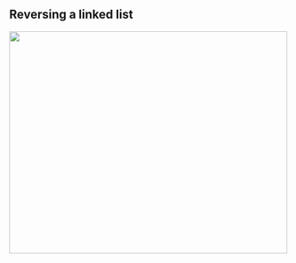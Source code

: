 ## Reversing a linked list
<img src="https://media.geeksforgeeks.org/wp-content/cdn-uploads/RGIF2.gif" alt="" height='400' width='500'>
